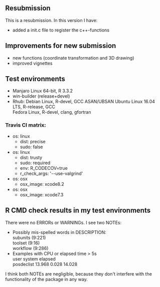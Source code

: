 ## Resubmission
This is a resubmission. In this version I have:

* added a init.c file to register the c++-functions

## Improvements for new submission 

  * new functions (coordinate transformation and 3D drawing)
  * improved vignettes

## Test environments
* Manjaro Linux 64-bit, R 3.3.2
* win-builder (release+devel)
* Rhub: 
  Debian Linux, R-devel, GCC ASAN/UBSAN
  Ubuntu Linux 16.04 LTS, R-release, GCC  
  Fedora Linux, R-devel, clang, gfortran

### Travis CI matrix:

* os: linux
    * dist: precise
    * sudo: false
* os: linux
    * dist: trusty
    * sudo: required
    * env: R_CODECOV=true
    * r_check_args: '--use-valgrind'
* os: osx
    * osx_image: xcode8.2
* os: osx
    * osx_image: xcode7.3

## R CMD check results in my test environments

There were no ERRORs or WARNINGs. I see two NOTEs:

  * Possibly mis-spelled words in DESCRIPTION:  
    subunits (9:221)  
    toolset (9:16)  
    workflow (9:286)  
  * Examples with CPU or elapsed time > 5s  
             user system elapsed  
    posdeclist 13.968  0.028  14.028  
    
I think both NOTEs are negligible, because they don't interfere with the 	functionality of the package in any way. 